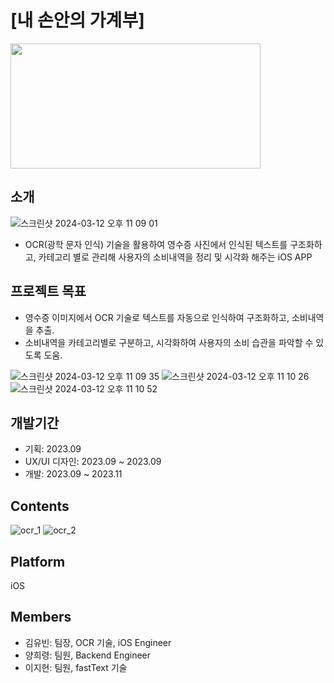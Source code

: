 # [내 손안의 가계부]

<img src="https://github.com/beenyu0403/ReceipeOCR_iOS/assets/118662365/c6eb7f77-bd71-4b36-8e61-566ece75acd2" width="400" height="200"/>


## 소개

![스크린샷 2024-03-12 오후 11 09 01](https://github.com/beenyu0403/IOS_Arish/assets/118662365/365001ed-ec51-4906-b699-9182bfbe73df)

- OCR(광학 문자 인식) 기술을 활용하여 영수증 사진에서 인식된 텍스트를 구조화하고, 카테고리 별로 관리해 사용자의 소비내역을 정리 및 시각화 해주는 iOS APP
  
## 프로젝트 목표
- 영수증 이미지에서 OCR 기술로 텍스트를 자동으로 인식하여 구조화하고, 소비내역을 추출.
- 소비내역을 카테고리별로 구분하고, 시각화하여 사용자의 소비 습관을 파악할 수 있도록 도움.

![스크린샷 2024-03-12 오후 11 09 35](https://github.com/beenyu0403/IOS_Arish/assets/118662365/f04c852b-bec3-42bc-bfef-dbab8a617cb7)
![스크린샷 2024-03-12 오후 11 10 26](https://github.com/beenyu0403/IOS_Arish/assets/118662365/5aac22a0-dee2-46f1-80af-50716f7147a9)
![스크린샷 2024-03-12 오후 11 10 52](https://github.com/beenyu0403/IOS_Arish/assets/118662365/49cc416c-282b-4706-9236-4e68bd3fd8b2)

## 개발기간
- 기획: 2023.09
- UX/UI 디자인: 2023.09 ~ 2023.09
- 개발: 2023.09 ~ 2023.11

## Contents

![ocr_1](https://github.com/beenyu0403/ReceipeOCR_iOS/assets/118662365/30d08cdf-acd6-46b1-807d-dbce90161c0b)
![ocr_2](https://github.com/beenyu0403/ReceipeOCR_iOS/assets/118662365/1428959f-caa8-4441-a3c7-45b3bb803d63)


## Platform
iOS

## Members

- 김유빈:
팀장, OCR 기술, iOS Engineer
- 양희령:
팀원, Backend Engineer
- 이지현:
팀원, fastText 기술

